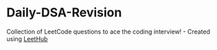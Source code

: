 # Daily-DSA-Revision
Collection of LeetCode questions to ace the coding interview! - Created using [LeetHub](https://github.com/QasimWani/LeetHub)
